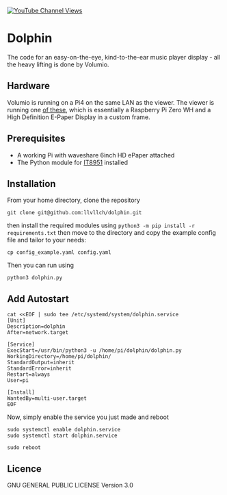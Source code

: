 [![YouTube Channel Views](https://img.shields.io/youtube/channel/views/UCz5BOU9J9pB_O0B8-rDjCWQ?label=YouTube&style=social)](https://www.youtube.com/channel/UCz5BOU9J9pB_O0B8-rDjCWQ)

# Dolphin
The code for an easy-on-the-eye, kind-to-the-ear music player display - all the heavy lifting is done by Volumio.

## Hardware
Volumio is running on a Pi4 on the same LAN as the viewer.
The viewer is running one [of these](https://www.veeb.ch/store/p/tickerxl), which is essentially a Raspberry Pi Zero WH and a High Definition E-Paper Display in a custom frame.

## Prerequisites

- A working Pi with waveshare 6inch HD ePaper attached
- The Python module for [IT8951](https://github.com/GregDMeyer/IT8951) installed

## Installation 

From your home directory, clone the repository 

```
git clone git@github.com:llvllch/dolphin.git
```

then install the required modules using `python3 -m pip install -r requirements.txt` then 
move to the directory and copy the example config file and tailor to your needs:
```
cp config_example.yaml config.yaml
```
Then you can run using
```
python3 dolphin.py
```

## Add Autostart

```
cat <<EOF | sudo tee /etc/systemd/system/dolphin.service
[Unit]
Description=dolphin
After=network.target

[Service]
ExecStart=/usr/bin/python3 -u /home/pi/dolphin/dolphin.py
WorkingDirectory=/home/pi/dolphin/
StandardOutput=inherit
StandardError=inherit
Restart=always
User=pi

[Install]
WantedBy=multi-user.target
EOF
```
Now, simply enable the service you just made and reboot
```  
sudo systemctl enable dolphin.service
sudo systemctl start dolphin.service

sudo reboot
```
## Licence

GNU GENERAL PUBLIC LICENSE Version 3.0
 

